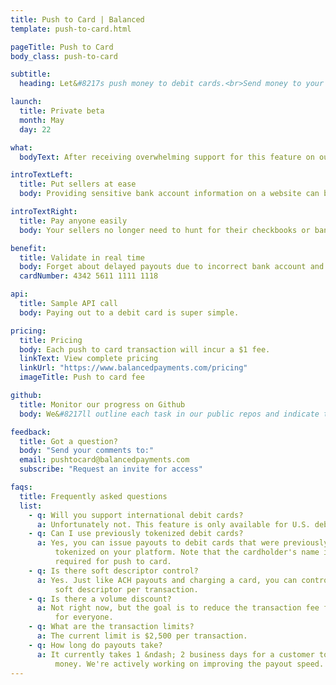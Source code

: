 ```yaml
---
title: Push to Card | Balanced
template: push-to-card.html

pageTitle: Push to Card
body_class: push-to-card

subtitle:
  heading: Let&#8217s push money to debit cards.<br>Send money to your customers without collecting bank account information.

launch:
  title: Private beta
  month: May
  day: 22

what:
  bodyText: After receiving overwhelming support for this feature on our <a href="https://balanced.crowdhoster.com/let-s-push-to-debit-cards">CrowdtiltOpen campaign</a>, we are excited to begin development. Backers who contributed to the campaign will receive priority beta access. If you are interested in this feature, please submit your email to request an invite.

introTextLeft:
  title: Put sellers at ease
  body: Providing sensitive bank account information on a website can be an issue for sellers. Push to card is the perfect alternative as a convenient and readily accessible payout option.

introTextRight:
  title: Pay anyone easily
  body: Your sellers no longer need to hunt for their checkbooks or bank account information. You can now push money directly to their bank account using just their U.S. debit card.

benefit:
  title: Validate in real time
  body: Forget about delayed payouts due to incorrect bank account and routing numbers. Debit card information is validated in real time, ensuring timely delivery of funds.
  cardNumber: 4342 5611 1111 1118

api:
  title: Sample API call
  body: Paying out to a debit card is super simple.

pricing:
  title: Pricing
  body: Each push to card transaction will incur a $1 fee.
  linkText: View complete pricing
  linkUrl: "https://www.balancedpayments.com/pricing"
  imageTitle: Push to card fee

github:
  title: Monitor our progress on Github
  body: We&#8217ll outline each task in our public repos and indicate the status of each issue. Once a task is complete, the corresponding issue will be closed.

feedback:
  title: Got a question?
  body: "Send your comments to:"
  email: pushtocard@balancedpayments.com
  subscribe: "Request an invite for access"

faqs:
  title: Frequently asked questions
  list:
    - q: Will you support international debit cards?
      a: Unfortunately not. This feature is only available for U.S. debit cards.
    - q: Can I use previously tokenized debit cards?
      a: Yes, you can issue payouts to debit cards that were previously
          tokenized on your platform. Note that the cardholder's name is
          required for push to card.
    - q: Is there soft descriptor control?
      a: Yes. Just like ACH payouts and charging a card, you can control the
          soft descriptor per transaction.
    - q: Is there a volume discount?
      a: Not right now, but the goal is to reduce the transaction fee for
          for everyone.
    - q: What are the transaction limits?
      a: The current limit is $2,500 per transaction.
    - q: How long do payouts take?
      a: It currently takes 1 &ndash; 2 business days for a customer to receive their
          money. We're actively working on improving the payout speed.
---
```

